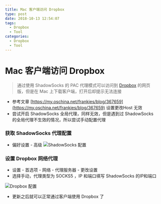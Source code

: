```yaml
---
title: Mac 客户端访问 Dropbox
type: post
date: 2018-10-13 12:54:07
tags:
  - Dropbox
  - Tool
categories:
  - Dropbox
  - Tool
---
```


# Mac 客户端访问 Dropbox

> 通过使用 ShadowSocks 的 PAC 代理模式可以访问到 [Dropbox](https://www.dropbox.com/) 的网页版，但是在 Mac 上下载客户端，打开后却提示无法连接

- 参考文章 [https://my.oschina.net/frankies/blog/367659](https://my.oschina.net/frankies/blog/367659) 设置更改Host 无效
- 尝试开启 ShadowSocks 全局代理，同样无效，但是遇到过 ShadowSocks 的全局代理不生效的情况，所以尝试手动配置代理

### 获取 ShadowSocks 代理配置

- 偏好设置 - 高级
  ![ShadowSocks 配置](https://hellowood.oss-cn-beijing.aliyuncs.com/blog/Dropbox1.png)

### 设置 Dropbox 网络代理

- 设置 - 首选项 - 网络 - 代理服务器 - 更改设置
- 选择手动，代理类型为 SOCKS5 ，IP 和端口填写 ShadowSocks 的IP和端口

![Dropbox 配置](https://hellowood.oss-cn-beijing.aliyuncs.com/blog/Dropbox2.png)

- 更新之后就可以正常通过客户端使用 Dropbox 了

